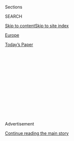 <div id="app">

<div>

<div>

<div>

<div class="NYTAppHideMasthead css-1q2w90k e1suatyy0">

<div class="section css-ui9rw0 e1suatyy2">

<div class="css-eph4ug er09x8g0">

<div class="css-6n7j50">

</div>

<span class="css-1dv1kvn">Sections</span>

<div class="css-10488qs">

<span class="css-1dv1kvn">SEARCH</span>

</div>

[Skip to content](#site-content)[Skip to site
index](#site-index)

</div>

<div id="masthead-section-label" class="css-1wr3we4 eaxe0e00">

[Europe](https://www.nytimes.com/section/world/europe)

</div>

<div class="css-10698na e1huz5gh0">

</div>

</div>

<div id="masthead-bar-one" class="section hasLinks css-15hmgas e1csuq9d3">

<div class="css-uqyvli e1csuq9d0">

</div>

<div class="css-1uqjmks e1csuq9d1">

</div>

<div class="css-9e9ivx">

[](https://myaccount.nytimes.com/auth/login?response_type=cookie&client_id=vi)

</div>

<div class="css-1bvtpon e1csuq9d2">

[Today’s
Paper](https://www.nytimes.com/section/todayspaper)

</div>

</div>

</div>

</div>

<div data-aria-hidden="false">

<div id="site-content" data-role="main">

<div>

<div class="css-1aor85t" style="opacity:0.000000001;z-index:-1;visibility:hidden">

<div class="css-1hqnpie">

<div class="css-epjblv">

<span class="css-17xtcya">[Europe](/section/world/europe)</span><span class="css-x15j1o">|</span><span class="css-fwqvlz">Syrian
Doctor Accused of Torture Is Arrested in
Germany</span>

</div>

<div class="css-k008qs">

<div class="css-1iwv8en">

<span class="css-18z7m18"></span>

<div>

</div>

</div>

<span class="css-1n6z4y">https://nyti.ms/3dnBfHU</span>

<div class="css-1705lsu">

<div class="css-4xjgmj">

<div class="css-4skfbu" data-role="toolbar" data-aria-label="Social Media Share buttons, Save button, and Comments Panel with current comment count" data-testid="share-tools">

  - 
  - 
  - 
  - 
    
    <div class="css-6n7j50">
    
    </div>

  - 

</div>

</div>

</div>

</div>

</div>

</div>

<div id="NYT_TOP_BANNER_REGION" class="css-13pd83m">

</div>

<div id="top-wrapper" class="css-1sy8kpn">

<div id="top-slug" class="css-l9onyx">

Advertisement

</div>

[Continue reading the main
story](#after-top)

<div class="ad top-wrapper" style="text-align:center;height:100%;display:block;min-height:250px">

<div id="top" class="place-ad" data-position="top" data-size-key="top">

</div>

</div>

<div id="after-top">

</div>

</div>

<div>

<div id="sponsor-wrapper" class="css-1hyfx7x">

<div id="sponsor-slug" class="css-19vbshk">

Supported by

</div>

[Continue reading the main
story](#after-sponsor)

<div id="sponsor" class="ad sponsor-wrapper" style="text-align:center;height:100%;display:block">

</div>

<div id="after-sponsor">

</div>

</div>

<div class="css-186x18t">

</div>

<div class="css-1vkm6nb ehdk2mb0">

# Syrian Doctor Accused of Torture Is Arrested in Germany

</div>

Alaa Mousa, who worked in a prison, is expected to be charged with
crimes against humanity. He is the third former Syrian official to be
detained in Germany.

<div class="css-79elbk" data-testid="photoviewer-wrapper">

<div class="css-z3e15g" data-testid="photoviewer-wrapper-hidden">

</div>

<div class="css-1a48zt4 ehw59r15" data-testid="photoviewer-children">

![<span class="css-16f3y1r e13ogyst0" data-aria-hidden="true">A
demonstration against President Bashar al-Assad of Syria near Homs in
2011.</span><span class="css-cnj6d5 e1z0qqy90" itemprop="copyrightHolder"><span class="css-1ly73wi e1tej78p0">Credit...</span><span><span>Reuters</span></span></span>](https://static01.nyt.com/images/2020/06/22/world/22germany-syria/22germany-syria-articleLarge.jpg?quality=75&auto=webp&disable=upscale)

</div>

</div>

<div class="css-18e8msd">

<div class="css-pdw9fk epjyd6m0">

<div class="css-1txwxcy ey68jwv0" data-aria-hidden="true">

[![Christopher F.
Schuetze](https://static01.nyt.com/images/2019/12/13/reader-center/author-christopher-f-schuetze/author-christopher-f-schuetze-thumbLarge.png
"Christopher F. Schuetze")](https://www.nytimes.com/by/christopher-f-schuetze)[![Ben
Hubbard](https://static01.nyt.com/images/2018/10/10/multimedia/author-ben-hubbard/author-ben-hubbard-thumbLarge.png
"Ben Hubbard")](https://www.nytimes.com/by/ben-hubbard)

</div>

<div class="css-1baulvz">

By [<span class="css-1baulvz" itemprop="name">Christopher F.
Schuetze</span>](https://www.nytimes.com/by/christopher-f-schuetze) and
[<span class="css-1baulvz last-byline" itemprop="name">Ben
Hubbard</span>](https://www.nytimes.com/by/ben-hubbard)

</div>

</div>

  - June 22,
    2020

  - 
    
    <div class="css-4xjgmj">
    
    <div class="css-d8bdto" data-role="toolbar" data-aria-label="Social Media Share buttons, Save button, and Comments Panel with current comment count" data-testid="share-tools">
    
      - 
      - 
      - 
      - 
        
        <div class="css-6n7j50">
        
        </div>
    
      - 
    
    </div>
    
    </div>

</div>

</div>

<div class="section meteredContent css-1r7ky0e" name="articleBody" itemprop="articleBody">

<div class="css-1fanzo5 StoryBodyCompanionColumn">

<div class="css-53u6y8">

BERLIN — A Syrian doctor living in Germany has been arrested on
accusations that he tortured a detainee in a secret military prison in
his home country, the latest example of efforts to hold accountable
former Syrian officials who entered Germany as refugees.

The doctor, Alaa Mousa, is expected to face charges of crimes against
humanity and causing grievous bodily harm in a prison where he worked in
2011, the federal prosecutor said. He is the third former Syrian
official to be arrested in Germany on such charges, the prosecutor
added. The other two [went on
trial](https://www.nytimes.com/2020/04/23/world/middleeast/syria-germany-war-crimes-trial.html)
in April.

The German authorities have been criticized for insufficiently vetting
the more than [one million migrants who entered the
country](https://www.nytimes.com/2016/04/28/world/europe/germany-migrants-struggles-to-integrate.html)
during the refugee crisis of 2015 and 2016, many of them from Syria.
While most of the Syrians were fleeing the government of President
Bashar al-Assad, others had served in his military and security
services.

Dr. Mousa, who was arrested on Friday, arrived in Germany in 2015 and
appears to have passed the country’s [strict re-certification
procedure](https://www.nytimes.com/2018/09/08/world/europe/germany-refugees-doctors.html)
to be allowed to practice medicine.

</div>

</div>

<div class="css-1fanzo5 StoryBodyCompanionColumn">

<div class="css-53u6y8">

Other Syrian refugees found him working in a clinic near the central
city of Kassel and informed the German authorities of his background,
said Anwar al-Bunni, a Syrian human rights lawyer in Germany who helped
identify witnesses in the case.

Dr. Mousa, who was still practicing when he was arrested, is accused of
torturing a man detained during an antigovernment demonstration in
October 2011 in the Syrian city of Homs, according to [a statement from
the German federal prosecutor’s
office](https://www.generalbundesanwalt.de/SharedDocs/Pressemitteilungen/DE/aktuelle/Pressemitteilung-vom-22-06-2020.html;jsessionid=BA8A3B5E3F218468ECCE68602B83CC80.intranet251).

After being tortured by prison officials, the man had an epileptic
attack, the statement said. Dr. Mousa was called to the scene and,
according to the statement, proceeded to beat the man to the ground with
a plastic pipe and then kick him. Dr. Mousa was called to treat the man
the next day, but instead beat him until he lost consciousness, the
statement said.

The prisoner later died in custody.

</div>

</div>

<div class="css-79elbk" data-testid="photoviewer-wrapper">

<div class="css-z3e15g" data-testid="photoviewer-wrapper-hidden">

</div>

<div class="css-1a48zt4 ehw59r15" data-testid="photoviewer-children">

![<span class="css-16f3y1r e13ogyst0" data-aria-hidden="true">A banner
with the image of Mr. al-Assad in Damascus last
year.</span><span class="css-cnj6d5 e1z0qqy90" itemprop="copyrightHolder"><span class="css-1ly73wi e1tej78p0">Credit...</span><span>Meridith
Kohut for The New York
Times</span></span>](https://static01.nyt.com/images/2020/06/22/world/22germany-syria2/merlin_159390768_c40f6381-c655-48d4-8c2f-61fd0f8e2896-articleLarge.jpg?quality=75&auto=webp&disable=upscale)

</div>

</div>

<div class="css-1fanzo5 StoryBodyCompanionColumn">

<div class="css-53u6y8">

In Germany, the federal prosecutor’s office and the federal police
compile witness testimonies and other evidence to create a broad picture
of [the civil war in
Syria](https://www.nytimes.com/2016/08/27/world/middleeast/syria-civil-war-why-get-worse.html),
which has killed more than half a million people since it began in 2011.

</div>

</div>

<div class="css-1fanzo5 StoryBodyCompanionColumn">

<div class="css-53u6y8">

Patrick Kroker, a human rights lawyer with the Berlin-based European
Center for Constitutional and Human Rights, an independent nonprofit,
said the inquiries had helped identify the roles of lower-level
operatives in Syria.

“The result of the strong and systematic effort by German authorities to
investigate structural crimes committed by the Syrian state is that they
have the kind of overview that allows cases like this to be recognized
and prosecuted,” Mr. Kroker said.

Two other Syrians — Anwar Raslan and Eyad al-Gharib, who [are said to
have worked in a secret prison in Syria’s capital,
Damascus](https://www.nytimes.com/2020/04/23/world/middleeast/syria-germany-war-crimes-trial.html?searchResultPosition=2)
— were arrested last year and are on trial in Germany for crimes against
humanity. That trial was the world’s first to deal with state-sponsored
torture in Syria, and Mr. Raslan — a former colonel with Syria’s secret
police — is the highest-ranking former Syrian official to stand trial
outside Syria.

Mr. al-Bunni, the Syrian human rights lawyer, said of Dr. Mousa’s
arrest, “It is important to send a message that no one can hide from
justice, from the one who commits the smallest crime against humanity to
the largest.”

His nonprofit organization, the Syrian Center for Legal Studies and
Research, also helped track down witnesses for the trial of the two
other men and is investigating other cases in hopes that they will be
addressed by the German authorities.

Mr. Kroker, the German human rights lawyer, said he hoped the arrest
would lead to cases against higher-ranking senior Syrian officials.

“My hope,” he said, “is that it will eventually lead to the
investigation of the people actually responsible.”

Christopher F. Schuetze reported from Berlin, and Ben Hubbard from
Beirut, Lebanon.

</div>

</div>

<div>

</div>

</div>

<div>

</div>

<div>

</div>

<div>

</div>

<div>

<div id="bottom-wrapper" class="css-1ede5it">

<div id="bottom-slug" class="css-l9onyx">

Advertisement

</div>

[Continue reading the main
story](#after-bottom)

<div id="bottom" class="ad bottom-wrapper" style="text-align:center;height:100%;display:block;min-height:90px">

</div>

<div id="after-bottom">

</div>

</div>

</div>

</div>

</div>

## Site Index

<div>

</div>

## Site Information Navigation

  - [© <span>2020</span> <span>The New York Times
    Company</span>](https://help.nytimes.com/hc/en-us/articles/115014792127-Copyright-notice)

<!-- end list -->

  - [NYTCo](https://www.nytco.com/)
  - [Contact
    Us](https://help.nytimes.com/hc/en-us/articles/115015385887-Contact-Us)
  - [Work with us](https://www.nytco.com/careers/)
  - [Advertise](https://nytmediakit.com/)
  - [T Brand Studio](http://www.tbrandstudio.com/)
  - [Your Ad
    Choices](https://www.nytimes.com/privacy/cookie-policy#how-do-i-manage-trackers)
  - [Privacy](https://www.nytimes.com/privacy)
  - [Terms of
    Service](https://help.nytimes.com/hc/en-us/articles/115014893428-Terms-of-service)
  - [Terms of
    Sale](https://help.nytimes.com/hc/en-us/articles/115014893968-Terms-of-sale)
  - [Site
    Map](https://spiderbites.nytimes.com)
  - [Help](https://help.nytimes.com/hc/en-us)
  - [Subscriptions](https://www.nytimes.com/subscription?campaignId=37WXW)

</div>

</div>

</div>

</div>
